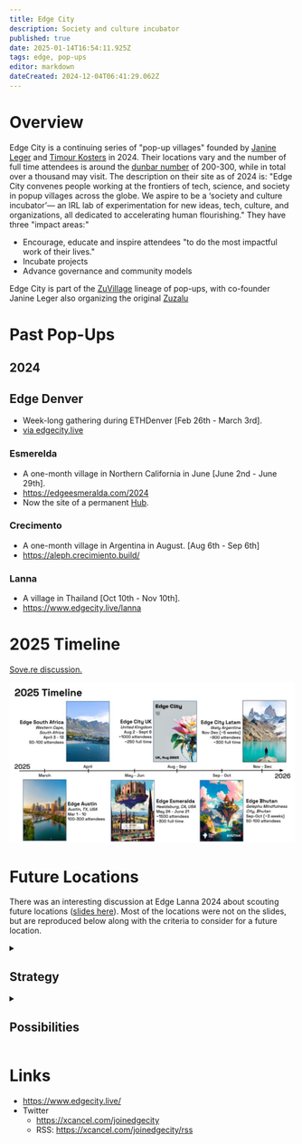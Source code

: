 ```yaml
---
title: Edge City
description: Society and culture incubator
published: true
date: 2025-01-14T16:54:11.925Z
tags: edge, pop-ups
editor: markdown
dateCreated: 2024-12-04T06:41:29.062Z
---
```


# Overview

Edge City is a continuing series of "pop-up villages" founded by [Janine Leger](/people/janine-leger) and [Timour Kosters](/people/timour-kosters) in 2024. Their locations vary and the number of full time attendees is around the [dunbar number](/glossary) of 200-300, while in total over a thousand may visit. The description on their site as of 2024 is: "Edge City convenes people working at the frontiers of tech, science, and society in popup villages across the globe. We aspire to be a ‘society and culture incubator’— an IRL lab of experimentation for new ideas, tech, culture, and organizations, all dedicated to accelerating human flourishing." 
They have three "impact areas:"
* Encourage, educate and inspire attendees "to do the most impactful work of their lives."
* Incubate projects
* Advance governance and community models

Edge City is part of the [ZuVillage](/network-societies/zuvillage) lineage of pop-ups, with co-founder Janine Leger also organizing the original [Zuzalu](/network-societies/pop-ups/zuzalu)
# Past Pop-Ups
## 2024
## Edge Denver 
* Week-long gathering during ETHDenver [Feb 26th - March 3rd]. 
* [via edgecity.live](https://edgecity.notion.site/Edge-City-Denver-0ce40f712d004c909e3d0b2a64718c36?pvs=74)

### Esmerelda
* A one-month village in Northern California in June [June 2nd - June 29th].
* https://edgeesmeralda.com/2024
* Now the site of a permanent [Hub](/Network-Societies/Hubs).

### Crecimento
* A one-month village in Argentina in August. [Aug 6th - Sep 6th]
* https://aleph.crecimiento.build/

### Lanna
* A village in Thailand [Oct 10th - Nov 10th]. 
* https://www.edgecity.live/lanna

# 2025 Timeline
[Sove.re discussion.](https://forum.sove.re/topic/31/edge-city-2025-timeline)

![edge_2025_timeline.jpg](/edge_2025_timeline.jpg)
# Future Locations
There was an interesting discussion at Edge Lanna 2024 about scouting future locations ([slides here](https://docs.google.com/presentation/d/1ITC7uw5MFZFz7JBJ6SjES1GCU-X_hfQHxyYThB57CsU/edit#slide=id.p)). Most of the locations were not on the slides, but are reproduced below along with the criteria to consider for a future location.


<details>
<summary>
  
## Strategy
</summary>

* Goal: grow a high quality, interesting diverse network with steady momentum
    * 300-1000 person villages (300 full time, 1000 visitors) 
    
* Nature
* Local people
* Culture
    * Food
* Walkable
* Climate
* Visa difficulty
* Flight connectivity
* Safe
* Cost
* Infrastructure
* Facilities
* Accommodation
* City size
* Crypto friendliness
  
</details>

<details>
<summary>

## Possibilities
</summary>
  
These were tossed out by attendees of the meeting.
 * Ponto do Sol, Madeira, Portugal
 * Zermatt & Vispertermine, Switzerland
 * Cape Town
 * Coppenahagen
 * Kreuzberg, Berlin
 * Slovenia
 * Menchuka
 * KL / Penang
* La Fortuna, Costa Rica
 * IFRANE, Morroco
 * Chiang Mai
 * Bali Indonesia
 * Nozawa, Japan
 * New Zealand
 * Porto, Portugal
 * Declining liberal arts colleges on U.S. east coast.
  
  </details>


# Links
* https://www.edgecity.live/
* Twitter
    * https://xcancel.com/joinedgecity
    * RSS: https://xcancel.com/joinedgecity/rss